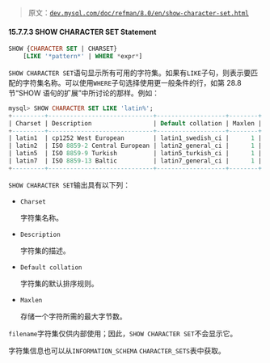 > 原文：[`dev.mysql.com/doc/refman/8.0/en/show-character-set.html`](https://dev.mysql.com/doc/refman/8.0/en/show-character-set.html)

#### 15.7.7.3 SHOW CHARACTER SET Statement

```sql
SHOW {CHARACTER SET | CHARSET}
    [LIKE '*pattern*' | WHERE *expr*]
```

`SHOW CHARACTER SET`语句显示所有可用的字符集。如果有`LIKE`子句，则表示要匹配的字符集名称。可以使用`WHERE`子句选择使用更一般条件的行，如第 28.8 节“SHOW 语句的扩展”中所讨论的那样。例如：

```sql
mysql> SHOW CHARACTER SET LIKE 'latin%';
+---------+-----------------------------+-------------------+--------+
| Charset | Description                 | Default collation | Maxlen |
+---------+-----------------------------+-------------------+--------+
| latin1  | cp1252 West European        | latin1_swedish_ci |      1 |
| latin2  | ISO 8859-2 Central European | latin2_general_ci |      1 |
| latin5  | ISO 8859-9 Turkish          | latin5_turkish_ci |      1 |
| latin7  | ISO 8859-13 Baltic          | latin7_general_ci |      1 |
+---------+-----------------------------+-------------------+--------+
```

`SHOW CHARACTER SET`输出具有以下列：

+   `Charset`

    字符集名称。

+   `Description`

    字符集的描述。

+   `Default collation`

    字符集的默认排序规则。

+   `Maxlen`

    存储一个字符所需的最大字节数。

`filename`字符集仅供内部使用；因此，`SHOW CHARACTER SET`不会显示它。

字符集信息也可以从`INFORMATION_SCHEMA` `CHARACTER_SETS`表中获取。

